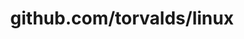 ---
layout: post
title: github.com/torvalds/linux
categories: link
tags: [انگلیسی, گیت‌هاب, برنامه‌نویسی]
---